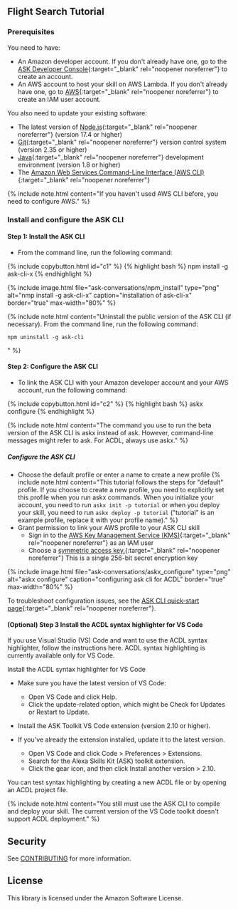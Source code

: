 ## Flight Search Tutorial

### Prerequisites

You need to have:
- An Amazon developer account. If you don't already have one, go to the [ASK Developer Console](https://developer.amazon.com/alexa/console/ask){:target="&lowbar;blank" rel="noopener noreferrer"} to create an account.
- An AWS account to host your skill on AWS Lambda. If you don't already have one, go to [AWS](https://aws.amazon.com/account/){:target="&lowbar;blank" rel="noopener noreferrer"} to create an IAM user account.


You also need to update your existing software:
- The latest version of [Node.js](https://nodejs.org/en/download/){:target="&lowbar;blank" rel="noopener noreferrer"} (version 17.4 or higher)
- [Git](https://git-scm.com/downloads){:target="&lowbar;blank" rel="noopener noreferrer"} version control system (version 2.35 or higher)
- [Java](https://www.java.com/en/){:target="&lowbar;blank" rel="noopener noreferrer"} development environment (version 1.8 or higher)
- The [Amazon Web Services Command-Line Interface (AWS CLI)](https://docs.aws.amazon.com/cli/latest/userguide/cli-chap-install.html){:target="&lowbar;blank" rel="noopener noreferrer"}

{% include note.html content="If you haven't used AWS CLI before, you need to configure AWS." %}


### Install and configure the ASK CLI

#### Step 1: Install the ASK CLI
- From the command line, run the following command:
<div id="c1" markdown="block">
{% include copybutton.html id="c1" %}
{% highlight bash %}
npm install -g ask-cli-x
{% endhighlight %}
</div>

{% include image.html file="ask-conversations/npm_install" type="png" alt="nmp install -g ask-cli-x" caption="installation of ask-cli-x" border="true" max-width="80%" %}

{% include note.html content="Uninstall the public version of the ASK CLI (if necessary). From the command line, run the following command:
```
npm uninstall -g ask-cli
```
" %}


#### Step 2: Configure the ASK CLI
- To link the ASK CLI with your Amazon developer account and your AWS account, run the following command:
<div id="c2" markdown="block">
{% include copybutton.html id="c2" %}
{% highlight bash %}
askx configure
{% endhighlight %}
</div>


{% include note.html content="The command you use to run the beta version of the ASK CLI is askx instead of ask. However, command-line messages might refer to ask. For ACDL, always use askx." %}

##### Configure the ASK CLI

- Choose the default profile or enter a name to create a new profile
{% include note.html content="This tutorial follows the steps for \"default\" profile. If you choose to create a new profile, you need to explicitly set this profile when you run askx commands. When you initialize your account, you need to run ```askx init -p tutorial``` or when you deploy your skill, you need to run ```askx deploy -p tutorial``` (\"tutorial\" is an example profile, replace it with your profile name)." %}
- Grant permission to link your AWS profile to your ASK CLI skill
  - Sign in to the [AWS Key Management Service (KMS)](https://docs.aws.amazon.com/IAM/latest/UserGuide/console.html){:target="&lowbar;blank" rel="noopener noreferrer"} as an IAM user
  - Choose a [symmetric access key.](https://docs.aws.amazon.com/kms/latest/developerguide/concepts.html#symmetric-cmks){:target="&lowbar;blank" rel="noopener noreferrer"} This is a single 256-bit secret encryption key

{% include image.html file="ask-conversations/askx_configure" type="png" alt="askx configure" caption="configuring ask cli for ACDL" border="true" max-width="80%" %}

To troubleshoot configuration issues, see the [ASK CLI quick-start page](https://developer.amazon.com/en-US/docs/alexa/smapi/quick-start-alexa-skills-kit-command-line-interface.html){:target="&lowbar;blank" rel="noopener noreferrer"}.

#### (Optional) Step 3 Install the ACDL syntax highlighter for VS Code

If you use Visual Studio (VS) Code and want to use the ACDL syntax highlighter, follow the instructions here. ACDL syntax highlighting is currently available only for VS Code.

Install the ACDL syntax highlighter for VS Code

- Make sure you have the latest version of VS Code:
  - Open VS Code and click Help.
  - Click the update-related option, which might be Check for Updates or Restart to Update.

- Install the ASK Toolkit VS Code extension (version 2.10 or higher).

- If you've already the extension installed, update it to the latest version.
  - Open VS Code and click Code > Preferences > Extensions.
  - Search for the Alexa Skills Kit (ASK) toolkit extension.
  - Click the gear icon, and then click Install another version > 2.10.

You can test syntax highlighting by creating a new ACDL file or by opening an ACDL project file.

{% include note.html content="You still must use the ASK CLI to compile and deploy your skill. The current version of the VS Code toolkit doesn't support ACDL deployment." %}

## Security

See [CONTRIBUTING](CONTRIBUTING.md#security-issue-notifications) for more information.

## License

This library is licensed under the Amazon Software License.

